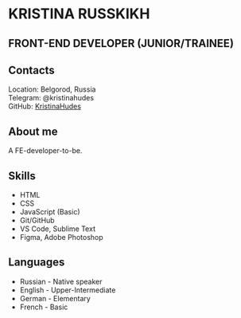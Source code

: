 # KRISTINA RUSSKIKH

## FRONT-END DEVELOPER (JUNIOR/TRAINEE)

## Contacts  
Location: Belgorod, Russia  
Telegram: @kristinahudes  
GitHub: [KristinaHudes](https://github.com/KristinaHudes)  

## About me  
A FE-developer-to-be.  

## Skills
+ HTML  
+ CSS  
+ JavaScript (Basic)  
+ Git/GitHub  
+ VS Code, Sublime Text  
+ Figma, Adobe Photoshop  

## Languages  
+ Russian - Native speaker  
+ English - Upper-Intermediate  
+ German - Elementary  
+ French - Basic
